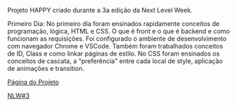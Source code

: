 Projeto HAPPY criado durante a 3a edição da Next Level Week.

Primeiro Dia:
No primeiro dia foram ensinados rapidamente conceitos de programação, lógica, HTML e CSS. O que é front e o que é backend e como funcionam as requisições. Foi configurado o ambiente de desenvolvimento com navegador Chrome e VSCode.
Também foram trabalhados conceitos de ID, Class e como linkar páginas de estilo. No CSS foram ensinados os conceitos de cascata, a "preferência" entre cada local de style, aplicação de animações e transition.

<a href="https://staelsabrina.github.io/next_level_week/index.html">Página do Projeto</a><br>

<a href="https://nextlevelweek.com/">NLW#3</a>


